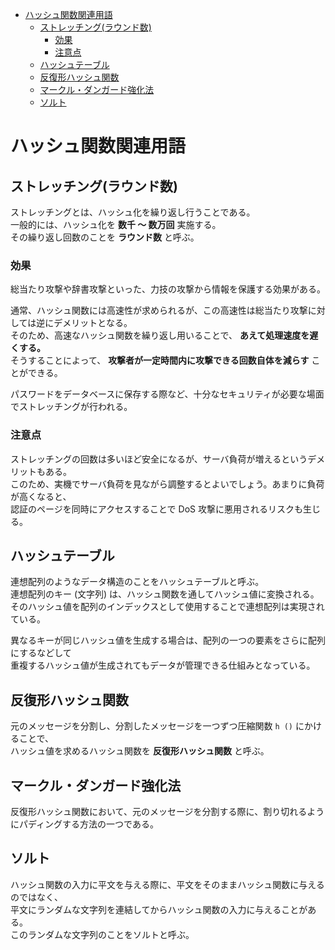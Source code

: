<!-- TOC START min:1 max:3 link:true asterisk:false update:true -->
- [ハッシュ関数関連用語](#ハッシュ関数関連用語)
  - [ストレッチング(ラウンド数)](#ストレッチングラウンド数)
    - [効果](#効果)
    - [注意点](#注意点)
  - [ハッシュテーブル](#ハッシュテーブル)
  - [反復形ハッシュ関数](#反復形ハッシュ関数)
  - [マークル・ダンガード強化法](#マークルダンガード強化法)
  - [ソルト](#ソルト)
<!-- TOC END -->


# ハッシュ関数関連用語

## ストレッチング(ラウンド数)

ストレッチングとは、ハッシュ化を繰り返し行うことである。  
一般的には、ハッシュ化を **数千 ～ 数万回** 実施する。  
その繰り返し回数のことを **ラウンド数** と呼ぶ。


### 効果

総当たり攻撃や辞書攻撃といった、力技の攻撃から情報を保護する効果がある。

通常、ハッシュ関数には高速性が求められるが、この高速性は総当たり攻撃に対しては逆にデメリットとなる。  
そのため、高速なハッシュ関数を繰り返し用いることで、 **あえて処理速度を遅くする。**  
そうすることによって、 **攻撃者が一定時間内に攻撃できる回数自体を減らす** ことができる。

パスワードをデータベースに保存する際など、十分なセキュリティが必要な場面でストレッチングが行われる。

### 注意点

ストレッチングの回数は多いほど安全になるが、サーバ負荷が増えるというデメリットもある。  
このため、実機でサーバ負荷を見ながら調整するとよいでしょう。あまりに負荷が高くなると、  
認証のページを同時にアクセスすることで DoS 攻撃に悪用されるリスクも生じる。


## ハッシュテーブル

連想配列のようなデータ構造のことをハッシュテーブルと呼ぶ。  
連想配列のキー (文字列) は、ハッシュ関数を通してハッシュ値に変換される。  
そのハッシュ値を配列のインデックスとして使用することで連想配列は実現されている。

異なるキーが同じハッシュ値を生成する場合は、配列の一つの要素をさらに配列にするなどして  
重複するハッシュ値が生成されてもデータが管理できる仕組みとなっている。


## 反復形ハッシュ関数

元のメッセージを分割し、分割したメッセージを一つずつ圧縮関数 `h ()` にかけることで、  
ハッシュ値を求めるハッシュ関数を **反復形ハッシュ関数** と呼ぶ。


## マークル・ダンガード強化法

反復形ハッシュ関数において、元のメッセージを分割する際に、割り切れるようにパディングする方法の一つである。


## ソルト

ハッシュ関数の入力に平文を与える際に、平文をそのままハッシュ関数に与えるのではなく、  
平文にランダムな文字列を連結してからハッシュ関数の入力に与えることがある。  
このランダムな文字列のことをソルトと呼ぶ。
